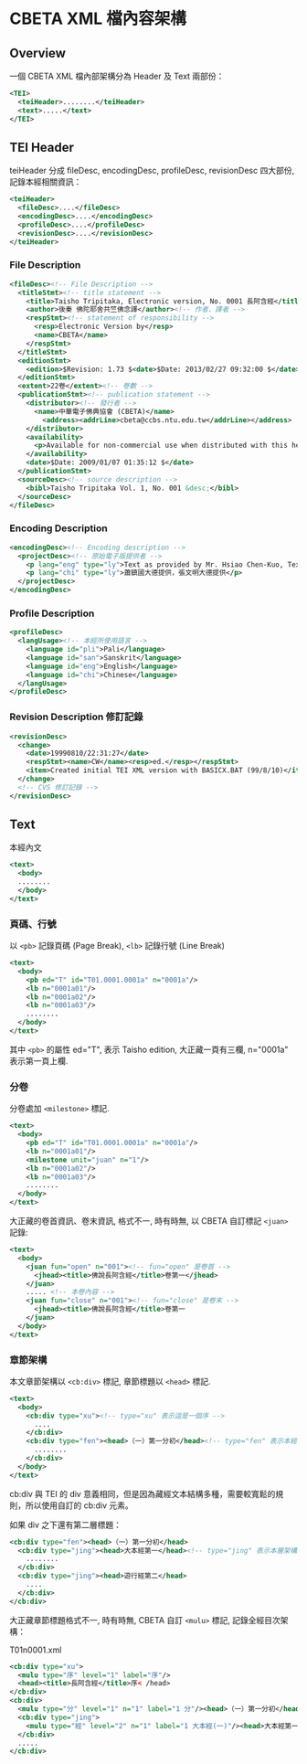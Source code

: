 # CBETA XML 檔內容架構

## Overview

一個 CBETA XML 檔內部架構分為 Header 及 Text 兩部份：

```xml
<TEI>
  <teiHeader>........</teiHeader>
  <text>.....</text>
</TEI>
```

## TEI Header

teiHeader 分成 fileDesc, encodingDesc, profileDesc, revisionDesc 四大部份, 記錄本經相關資訊：

```xml
<teiHeader>
  <fileDesc>....</fileDesc>
  <encodingDesc>....</encodingDesc>
  <profileDesc>....</profileDesc>
  <revisionDesc>....</revisionDesc>
</teiHeader>
```

### File Description

```xml
<fileDesc><!-- File Description -->
  <titleStmt><!-- title statement -->
    <title>Taisho Tripitaka, Electronic version, No. 0001 長阿含經</title><!-- 經名 -->
    <author>後秦 佛陀耶舍共竺佛念譯</author><!-- 作者、譯者 -->
    <respStmt><!-- statement of responsibility -->
      <resp>Electronic Version by</resp>
      <name>CBETA</name>
    </respStmt>
  </titleStmt>
  <editionStmt>
    <edition>$Revision: 1.73 $<date>$Date: 2013/02/27 09:32:00 $</date>新式標點版</edition>
  </editionStmt>
  <extent>22卷</extent><!-- 卷數 -->
  <publicationStmt><!-- publication statement -->
    <distributor><!-- 發行者 -->
      <name>中華電子佛典協會 (CBETA)</name>
        <address><addrLine>cbeta@ccbs.ntu.edu.tw</addrLine></address>
    </distributor>
    <availability>
      <p>Available for non-commercial use when distributed with this header intact.</p>
    </availability>
    <date>$Date: 2009/01/07 01:35:12 $</date>
  </publicationStmt>
  <sourceDesc><!-- source description -->
    <bibl>Taisho Tripitaka Vol. 1, No. 001 &desc;</bibl>
  </sourceDesc>
</fileDesc>
```

### Encoding Description

```xml
<encodingDesc><!-- Encoding description -->
  <projectDesc><!-- 原始電子版提供者 -->
    <p lang="eng" type="ly">Text as provided by Mr. Hsiao Chen-Kuo, Text as provided by Mr. Chang Wen-Ming</p>
    <p lang="chi" type="ly">蕭鎮國大德提供，張文明大德提供</p>
  </projectDesc>
</encodingDesc>
```

### Profile Description

```xml
<profileDesc>
  <langUsage><!-- 本經所使用語言 -->
    <language id="pli">Pali</language>
    <language id="san">Sanskrit</language>
    <language id="eng">English</language>
    <language id="chi">Chinese</language>
  </langUsage>
</profileDesc>
```

### Revision Description 修訂記錄

```xml
<revisionDesc>
  <change>
    <date>19990810/22:31:27</date>
    <respStmt><name>CW</name><resp>ed.</resp></respStmt>
    <item>Created initial TEI XML version with BASICX.BAT (99/8/10)</item>
  </change>
  <!-- CVS 修訂記錄 -->
</revisionDesc>
```

## Text

本經內文

```xml
<text>
  <body>
  ........
  </body>
</text>
```

### 頁碼、行號

以 `<pb>` 記錄頁碼 (Page Break), `<lb>` 記錄行號 (Line Break)

```xml
<text>
  <body>
    <pb ed="T" id="T01.0001.0001a" n="0001a"/>
    <lb n="0001a01"/>
    <lb n="0001a02"/>
    <lb n="0001a03"/>
    ........
  </body>
</text>
```

其中 `<pb>` 的屬性 ed="T", 表示 Taisho edition, 大正藏一頁有三欄, n="0001a" 表示第一頁上欄.

### 分卷

分卷處加 `<milestone>` 標記.

```xml
<text>
  <body>
    <pb ed="T" id="T01.0001.0001a" n="0001a"/>
    <lb n="0001a01"/>
    <milestone unit="juan" n="1"/>
    <lb n="0001a02"/>
    <lb n="0001a03"/>
    ........
  </body>
</text>
```

大正藏的卷首資訊、卷末資訊, 格式不一, 時有時無, 以 CBETA 自訂標記 `<juan>` 記錄:

```xml
<text>
  <body>
    <juan fun="open" n="001"><!-- fun="open" 是卷首 -->
      <jhead><title>佛說長阿含經</title>卷第一</jhead>
    </juan>
    ..... <!-- 本卷內容 -->
    <juan fun="close" n="001"><!-- fun="close" 是卷末 -->
      <jhead><title>佛說長阿含經</title>卷第一
    </juan>
  </body>
</text>
```

### 章節架構

本文章節架構以 `<cb:div>` 標記, 章節標題以 `<head>` 標記.

```xml
<text>
  <body>
    <cb:div type="xu"><!-- type="xu" 表示這是一個序 -->
      ....
    </cb:div>
    <cb:div type="fen"><head>（一）第一分初</head><!-- type="fen" 表示本經第一層架構 "分" -->
      ........
    </cb:div>
  </body>
</text>
```

cb:div 與 TEI 的 div 意義相同，但是因為藏經文本結構多種，需要較寬鬆的規則，所以使用自訂的 cb:div 元素。

如果 div 之下還有第二層標題：

```xml
<cb:div type="fen"><head>（一）第一分初</head>
  <cb:div type="jing"><head>大本經第一</head><!-- type="jing" 表示本層架構是 "經" -->
    ........
  </cb:div>
  <cb:div type="jing"><head>遊行經第二</head>
    ....
  </cb:div>
</cb:div>
```

大正藏章節標題格式不一, 時有時無, CBETA 自訂 `<mulu>` 標記, 記錄全經目次架構：

T01n0001.xml

```xml
<cb:div type="xu">
  <mulu type="序" level="1" label="序"/>
  <head><title>長阿含經</title>序< /head>
</cb:div>
<cb:div>
  <mulu type="分" level="1" n="1" label="1 分"/><head>（一）第一分初</head>
  <cb:div type="jing">  
    <mulu type="經" level="2" n="1" label="1 大本經(一)"/><head>大本經第一</head>
  </cb:div>
  .....
</cb:div>
```
